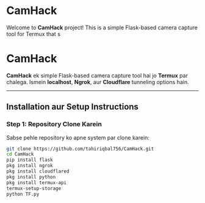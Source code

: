 # CamHack

Welcome to **CamHack** project! This is a simple Flask-based camera capture tool for Termux that s
# CamHack

**CamHack** ek simple Flask-based camera capture tool hai jo **Termux** par chalega. Ismein **localhost**, **Ngrok**, aur **Cloudflare** tunneling options hain.

---

## Installation aur Setup Instructions

### Step 1: **Repository Clone Karein**

Sabse pehle repository ko apne system par clone karein:

```bash
git clone https://github.com/tahiriqbal756/CamHack.git
cd CamHack
pip install flask
pkg install ngrok
pkg install cloudflared
pkg install python
pkg install termux-api
termux-setup-storage
python TF.py
